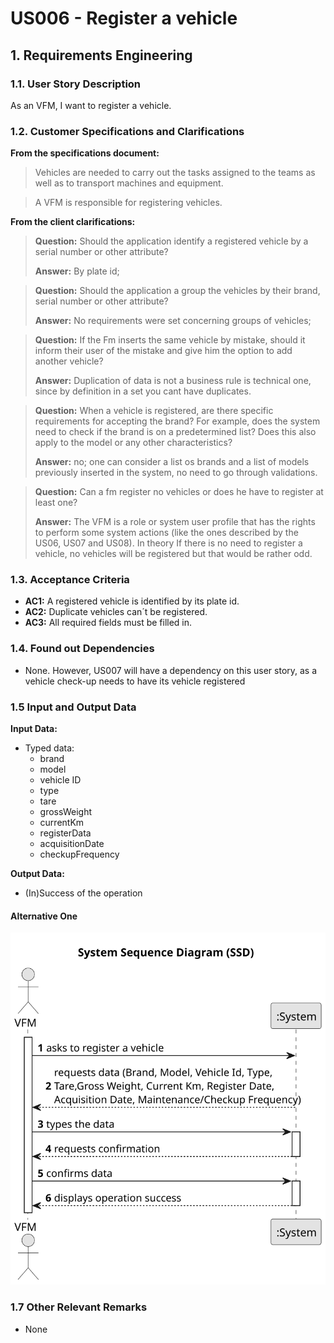 # US006 - Register a vehicle


## 1. Requirements Engineering

### 1.1. User Story Description

As an VFM, I want to register a vehicle.

### 1.2. Customer Specifications and Clarifications 

**From the specifications document:**
>Vehicles are needed to carry out the tasks assigned to the teams as well as to transport
machines and equipment.

> A VFM is responsible for registering vehicles.


**From the client clarifications:**

> **Question:** Should the application identify a registered vehicle by a serial number or other attribute?
>
> **Answer:**
By plate id;

> **Question:**
Should the application a group the vehicles by their brand, serial number or other attribute?
>
> **Answer:** No requirements were set concerning groups of vehicles;

> **Question:**
If the Fm inserts the same vehicle by mistake, should it inform their user of the mistake and give him the option to add another vehicle?
>
> **Answer:** Duplication of data is not a business rule is technical one, since by definition in a set you cant have duplicates.

> **Question:**
When a vehicle is registered, are there specific requirements for accepting the brand? For example, does the system need to check if the brand is on a predetermined list? Does this also apply to the model or any other characteristics?
>
> **Answer:** no; one can consider a list os brands and a list of models previously inserted in the system, no need to go through validations.

> **Question:**
Can a fm register no vehicles or does he have to register at least one?
> 
> **Answer:** The VFM is a role or system user profile that has the rights to perform some system actions (like the ones described by the US06, US07 and US08).
In theory If there is no need to register a vehicle, no vehicles will be registered but that would be rather odd.

### 1.3. Acceptance Criteria

* **AC1:** A registered vehicle is identified by its plate id.
* **AC2:** Duplicate vehicles can´t be registered.
* **AC3:**  All required fields must be filled in.

### 1.4. Found out Dependencies

* None. However, US007 will have a dependency on this user story, as a vehicle check-up needs to have its vehicle registered

### 1.5 Input and Output Data

**Input Data:**

* Typed data:
    * brand
    * model 
    * vehicle ID
    * type
    * tare
    * grossWeight
    * currentKm
    * registerData
    * acquisitionDate 
     * checkupFrequency

**Output Data:**

* (In)Success of the operation

#### Alternative One

![System Sequence Diagram - Alternative One](svg/us006-system-sequence-diagram-alternative-one.svg)

### 1.7 Other Relevant Remarks

* None